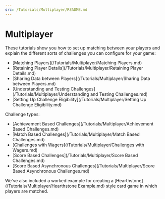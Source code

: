 ```yaml
---
src: /Tutorials/Multiplayer/README.md
---
```


# Multiplayer

These tutorials show you how to set up matching between your players and explain the different sorts of challenges you can configure for your game:
* [Matching Players](/Tutorials/Multiplayer/Matching Players.md)
* [Retaining Player Details](/Tutorials/Multiplayer/Retaining Player Details.md)
* [Sharing Data between Players](/Tutorials/Multiplayer/Sharing Data between Players.md)
* [Understanding and Testing Challenges](/Tutorials/Multiplayer/Understanding and Testing Challenges.md)
* [Setting Up Challenge Eligibility](/Tutorials/Multiplayer/Setting Up Challenge Eligibility.md)

Challenge types:
* [Achievement Based Challenges](/Tutorials/Multiplayer/Achievement Based Challenges.md)
* [Match Based Challenges](/Tutorials/Multiplayer/Match Based Challenges.md)
* [Challenges with Wagers](/Tutorials/Multiplayer/Challenges with Wagers.md)
* [Score Based Challenges](/Tutorials/Multiplayer/Score Based Challenges.md)
* [Score Based Asynchronous Challenges](/Tutorials/Multiplayer/Score Based Asynchronous Challenges.md)

We've also included a worked example for creating a [Hearthstone](/Tutorials/Multiplayer/Hearthstone Example.md) style card game in which players are matched.

